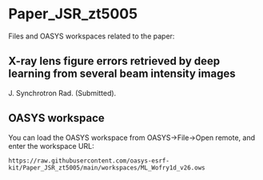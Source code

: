 # Paper_JSR_zt5005

Files and OASYS workspaces related to the paper:


## X-ray lens figure errors retrieved by deep learning from several beam intensity images

J. Synchrotron Rad. (Submitted).


## OASYS workspace
You can load the OASYS workspace from OASYS->File->Open remote, and enter the workspace URL: 
```
https://raw.githubusercontent.com/oasys-esrf-kit/Paper_JSR_zt5005/main/workspaces/ML_Wofry1d_v26.ows
```

